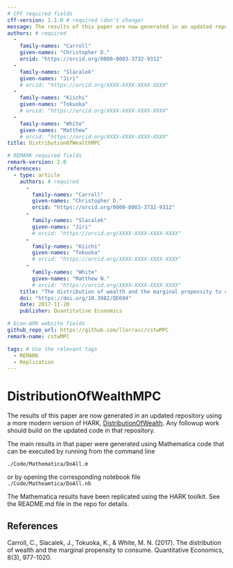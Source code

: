 ```yaml
---
# CFF required fields
cff-version: 1.1.0 # required (don't change)
message: The results of this paper are now generated in an updated repository using a more modern version of HARK, https://github.com/econ-ark/DistributionOfWealthMPC. Any followup work should build on the updated code in that repository. # optional
authors: # required
  -
    family-names: "Carroll"
    given-names: "Christopher D."
    orcid: "https://orcid.org/0000-0003-3732-9312"
  -
    family-names: "Slacalek"
    given-names: "Jiri"
    # orcid: "https://orcid.org/XXXX-XXXX-XXXX-XXXX"
  -
    family-names: "Kiichi"
    given-names: "Tokuoka"
    # orcid: "https://orcid.org/XXXX-XXXX-XXXX-XXXX"
  -
    family-names: "White"
    given-names: "Matthew"
    # orcid: "https://orcid.org/XXXX-XXXX-XXXX-XXXX"
title: DistributionOfWealthMPC

# REMARK required fields
remark-version: 2.0
references: 
  - type: article
    authors: # required
      -
        family-names: "Carroll"
        given-names: "Christopher D."
        orcid: "https://orcid.org/0000-0003-3732-9312"
      -
        family-names: "Slacalek"
        given-names: "Jiri"
        # orcid: "https://orcid.org/XXXX-XXXX-XXXX-XXXX"
      -
        family-names: "Kiichi"
        given-names: "Tokuoka"
        # orcid: "https://orcid.org/XXXX-XXXX-XXXX-XXXX"
      -
        family-names: "White"
        given-names: "Matthew N."
        # orcid: "https://orcid.org/XXXX-XXXX-XXXX-XXXX"
    title: "The distribution of wealth and the marginal propensity to consume" # required
    doi: "https://doi.org/10.3982/QE694"
    date: 2017-11-20
    publisher: Quantitative Economics

# Econ-ARK website fields
github_repo_url: https://github.com/llorracc/cstwMPC
remark-name: cstwMPC

tags: # Use the relevant tags
  - REMARK
  - Replication
---
```



# DistributionOfWealthMPC 
The results of this paper are now generated in an updated repository using a more modern version of HARK, [DistributionOfWealth](https://github.com/econ-ark/DistributionOfWealth). Any followup work should build on the updated code in that repository.

The main results in that paper were generated using Mathematica code that can be executed by running from the command line 

`./Code/Mathematica/DoAll.m`

or by opening the corresponding notebook file `./Code/Matheamtica/DoAll.nb`

The Mathematica results have been replicated using the HARK toolkit.  See the README.md file in the repo for details.

## References

Carroll, C., Slacalek, J., Tokuoka, K., & White, M. N. (2017). The distribution of wealth and the marginal propensity to consume. Quantitative Economics, 8(3), 977-1020.


